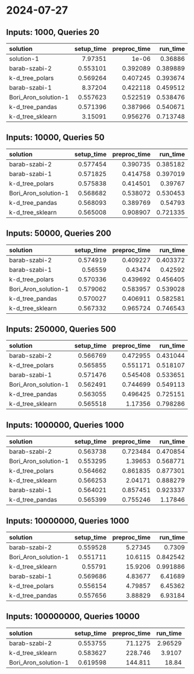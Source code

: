 # 2024-07-27

## Inputs: 1000, Queries 20

| solution             |   setup_time |   preproc_time |   run_time |
|:---------------------|-------------:|---------------:|-----------:|
| solution-1           |     7.97351  |       1e-06    |   0.36886  |
| barab-szabi-2        |     0.553101 |       0.392089 |   0.389889 |
| k-d_tree_polars      |     0.569264 |       0.407245 |   0.393674 |
| barab-szabi-1        |     8.37204  |       0.422118 |   0.459512 |
| Bori_Aron_solution-1 |     0.557623 |       0.522519 |   0.538476 |
| k-d_tree_pandas      |     0.571396 |       0.387966 |   0.540671 |
| k-d_tree_sklearn     |     3.15091  |       0.956276 |   0.713748 |

## Inputs: 10000, Queries 50

| solution             |   setup_time |   preproc_time |   run_time |
|:---------------------|-------------:|---------------:|-----------:|
| barab-szabi-2        |     0.577454 |       0.390735 |   0.385182 |
| barab-szabi-1        |     0.571825 |       0.414758 |   0.397019 |
| k-d_tree_polars      |     0.575838 |       0.414501 |   0.39767  |
| Bori_Aron_solution-1 |     0.568682 |       0.538072 |   0.530453 |
| k-d_tree_pandas      |     0.568093 |       0.389769 |   0.54793  |
| k-d_tree_sklearn     |     0.565008 |       0.908907 |   0.721335 |

## Inputs: 50000, Queries 200

| solution             |   setup_time |   preproc_time |   run_time |
|:---------------------|-------------:|---------------:|-----------:|
| barab-szabi-2        |     0.574919 |       0.409227 |   0.403372 |
| barab-szabi-1        |     0.56559  |       0.43474  |   0.42592  |
| k-d_tree_polars      |     0.570336 |       0.439692 |   0.456405 |
| Bori_Aron_solution-1 |     0.579062 |       0.583957 |   0.539028 |
| k-d_tree_pandas      |     0.570027 |       0.406911 |   0.582581 |
| k-d_tree_sklearn     |     0.567332 |       0.965724 |   0.746543 |

## Inputs: 250000, Queries 500

| solution             |   setup_time |   preproc_time |   run_time |
|:---------------------|-------------:|---------------:|-----------:|
| barab-szabi-2        |     0.566769 |       0.472955 |   0.431044 |
| k-d_tree_polars      |     0.565855 |       0.551171 |   0.518107 |
| barab-szabi-1        |     0.571476 |       0.545408 |   0.533651 |
| Bori_Aron_solution-1 |     0.562491 |       0.744699 |   0.549113 |
| k-d_tree_pandas      |     0.563055 |       0.496425 |   0.725151 |
| k-d_tree_sklearn     |     0.565518 |       1.17356  |   0.798286 |

## Inputs: 1000000, Queries 1000

| solution             |   setup_time |   preproc_time |   run_time |
|:---------------------|-------------:|---------------:|-----------:|
| barab-szabi-2        |     0.563738 |       0.723484 |   0.470854 |
| Bori_Aron_solution-1 |     0.553295 |       1.39653  |   0.568771 |
| k-d_tree_polars      |     0.564662 |       0.861835 |   0.877301 |
| k-d_tree_sklearn     |     0.566253 |       2.04171  |   0.888279 |
| barab-szabi-1        |     0.564021 |       0.857451 |   0.923337 |
| k-d_tree_pandas      |     0.565399 |       0.755246 |   1.17846  |

## Inputs: 10000000, Queries 1000

| solution             |   setup_time |   preproc_time |   run_time |
|:---------------------|-------------:|---------------:|-----------:|
| barab-szabi-2        |     0.559528 |        5.27345 |   0.7309   |
| Bori_Aron_solution-1 |     0.551711 |       10.6115  |   0.842542 |
| k-d_tree_sklearn     |     0.55791  |       15.9206  |   0.991886 |
| barab-szabi-1        |     0.569686 |        4.83677 |   6.41689  |
| k-d_tree_polars      |     0.556154 |        4.79857 |   6.45362  |
| k-d_tree_pandas      |     0.557656 |        3.88829 |   6.93184  |

## Inputs: 100000000, Queries 10000

| solution             |   setup_time |   preproc_time |   run_time |
|:---------------------|-------------:|---------------:|-----------:|
| barab-szabi-2        |     0.553755 |        71.1275 |    2.96529 |
| k-d_tree_sklearn     |     0.583627 |       228.746  |    3.9107  |
| Bori_Aron_solution-1 |     0.619598 |       144.811  |   18.84    |